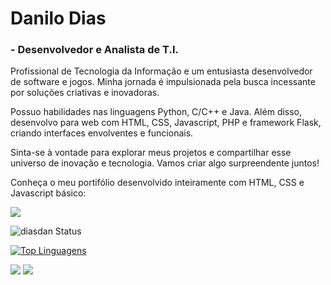 # Danilo Dias 

### - Desenvolvedor e Analista de T.I. 

Profissional de Tecnologia da Informação e um entusiasta desenvolvedor de software e jogos. Minha jornada é impulsionada pela busca incessante por soluções criativas e inovadoras.

Possuo habilidades nas linguagens Python, C/C++ e Java.
Além disso, desenvolvo para web com HTML, CSS, Javascript, PHP e framework Flask, criando interfaces envolventes e funcionais.

Sinta-se à vontade para explorar meus projetos e compartilhar esse universo de inovação e tecnologia. Vamos criar algo surpreendente juntos!

Conheça o meu portifólio desenvolvido inteiramente com HTML, CSS e Javascript básico: 

<a href="https://diasdan.github.io/site/index.html" target="_blank"><img src="https://img.shields.io/badge/-Portfolio-lightgrey?style=for-the-badge&logo=github" target="_blank"></a>

![diasdan Status](https://github-readme-stats.vercel.app/api?username=diasdan&&theme=chartreuse-dark&show_icons=true&show_icons=true)

[![Top Linguagens](https://github-readme-stats.vercel.app/api/top-langs/?username=diasdan&layout=compact&theme=chartreuse-dark)](https://github.com/anuraghazra/github-readme-stats)

<a href="https://www.linkedin.com/in/danilo-de-medeiros-dias" target="_blank"><img src="https://img.shields.io/badge/Linkedin-blue?style=for-the-badge&logo=linkedin" target="_blank"></a> <a href="https://diasdan.github.io/site/index.html" target="_blank"><img src="https://img.shields.io/badge/-Portfolio-lightgrey?style=for-the-badge&logo=github" target="_blank"></a>
